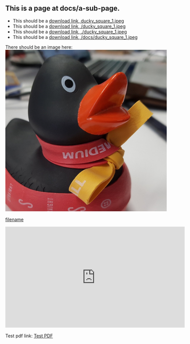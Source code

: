 ## This is a page at docs/a-sub-page.

- This should be a [download link, ducky_square_1.jpeg](ducky_square_1.jpeg)
- This should be a [download link, /ducky_square_1.jpeg](/ducky_square_1.jpeg)
- This should be a [download link, ./ducky_square_1.jpeg](./ducky_square_1.jpeg)
- This should be a [download link, /docs/ducky_square_1.jpeg](/docs/ducky_square_1.jpeg)

There should be an image here:
![Ducky](ducky_square_1.jpeg)


[filename](https://www.youtube.com/embed/4HlNv1qpZFY ':include :type=frame')

<iframe width="560" height="315" src="https://www.youtube.com/embed/4HlNv1qpZFY" title="YouTube video player" frameborder="0" allow="accelerometer; autoplay; clipboard-write; encrypted-media; gyroscope; picture-in-picture" allowfullscreen></iframe>

Test pdf link:
[Test PDF](/assets/dummy.pdf ':target=_self') 